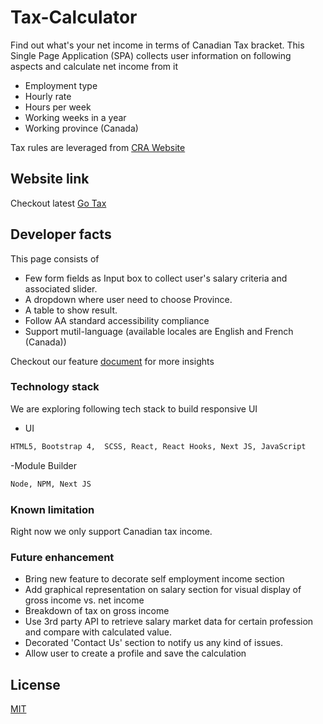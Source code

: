 # Tax-Calculator
Find out what's your net income in terms of Canadian Tax bracket.
This Single Page Application (SPA) collects user information on following aspects and calculate net income from it
- Employment type
- Hourly rate
- Hours per week
- Working weeks in a year
- Working province (Canada)

Tax rules are leveraged from [CRA Website](https://www.canada.ca/en/revenue-agency/services/tax/individuals/frequently-asked-questions-individuals/canadian-income-tax-rates-individuals-current-previous-years.html)

## Website link
Checkout latest [Go Tax](https://go-tax.ca/)

## Developer facts
This page consists of
- Few form fields as Input box to collect user's salary criteria and associated slider.
- A dropdown where user need to choose Province.
- A table to show result.
- Follow AA standard accessibility compliance
- Support mutil-language (available locales are English and French (Canada))

Checkout our feature [document](https://drive.google.com/file/d/1_-W8j9YhU49u-X0lTmwTFNDK2IkwZX1V/view?usp=sharing) for more insights

### Technology stack
We are exploring following tech stack to build responsive UI
- UI
```bash
HTML5, Bootstrap 4,  SCSS, React, React Hooks, Next JS, JavaScript
```
-Module Builder
```bash
Node, NPM, Next JS
```
### Known limitation
Right now we only support Canadian tax income.

### Future enhancement
- Bring new feature to decorate self employment income section
- Add graphical representation on salary section for visual display of gross income vs. net income
- Breakdown of tax on gross income
- Use 3rd party API to retrieve salary market data for certain profession and compare with calculated value.
- Decorated 'Contact Us' section to notify us any kind of issues.
- Allow user to create a profile and save the calculation

## License
[MIT](https://choosealicense.com/licenses/mit/)
